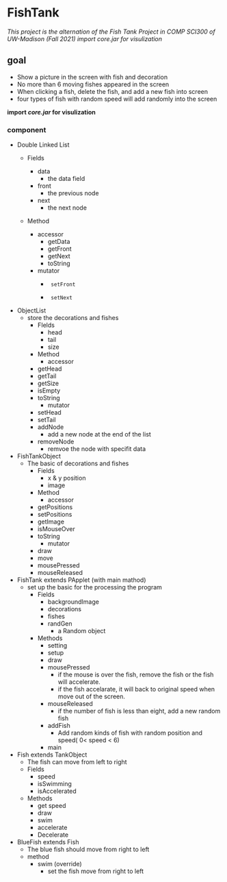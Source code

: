 # FishTank
 *This project is the alternation of the Fish Tank Project in COMP SCI300 of UW-Madison (Fall 2021)*
 *import *core.jar* for visulization*
## goal

- Show a picture in the screen with fish and decoration
- No more than 6 moving fishes appeared in the screen
- When clicking a fish, delete the fish, and add a new fish into screen 
- four types of fish with random speed will add randomly into the screen

**import *core.jar* for visulization** 

### component 

- Double Linked List
  - Fields
    - data
      - the data field
  	- front 
  		- the previous node
  	- next
  		- the next node
  - Method

      - accessor
        - getData
        - getFront
        - getNext
        - toString
      - mutator
          - 	 setFront
          - 	 setNext	
- ObjectList
	- store the decorations and fishes
		- FIelds
			- head
			- tail
			- size
		- Method
			- accessor
        - getHead
        - getTail
        - getSize
        - isEmpty
        - toString
			- mutator
        - setHead
        - setTail
        - addNode
          - add a new node at the end of the list
        - removeNode
          - remvoe the node with specifit data
- FishTankObject
	- The basic of decorations and fishes
		- Fields 
			- 	x & y position
			- 	image
		- Method
			- accessor
        - getPositions
        - setPositions
        - getImage
        - isMouseOver
        - toString
			- mutator
        - draw
        - move
        - mousePressed
        - mouseReleased 		
- FishTank extends PApplet  (with main mathod)
	- set up the basic for the processing the program
		- Fields
			- backgroundImage
			- decorations
			- fishes
			- randGen
				- a Random object
		- Methods
			- setting
			- setup
			- draw
			- mousePressed
				- if the mouse is over the fish, remove the fish or the fish will accelerate. 
				- if the fish accelarate, it will back to original speed when move out of the screen.
			- mouseReleased
				- if the number of fish is less than eight, add a new random fish
			- addFish
			  - Add random kinds of fish with random position and speed( 0< speed < 6)
			- main
- Fish extends TankObject
	- The fish can move from left to right	
	- Fields
		- speed
		- isSwimming
		- isAccelerated
	- Methods
		- get speed
		- draw
		- swim
		- accelerate
		- Decelerate
- BlueFish extends Fish
	- The blue fish should move from right to left
	- method
		- swim (override)
			- set the fish move from right to left



